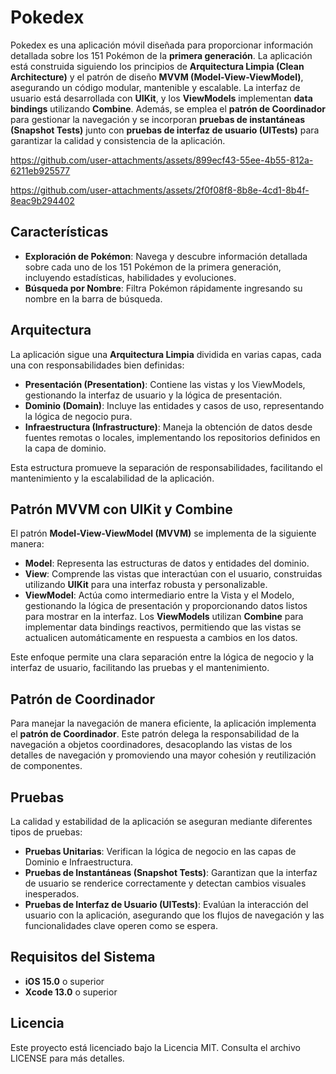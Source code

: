 # Pokedex

Pokedex es una aplicación móvil diseñada para proporcionar información detallada sobre los 151 Pokémon de la **primera generación**. La aplicación está construida siguiendo los principios de **Arquitectura Limpia (Clean Architecture)** y el patrón de diseño **MVVM (Model-View-ViewModel)**, asegurando un código modular, mantenible y escalable. La interfaz de usuario está desarrollada con **UIKit**, y los **ViewModels** implementan **data bindings** utilizando **Combine**. Además, se emplea el **patrón de Coordinador** para gestionar la navegación y se incorporan **pruebas de instantáneas (Snapshot Tests)** junto con **pruebas de interfaz de usuario (UITests)** para garantizar la calidad y consistencia de la aplicación.


https://github.com/user-attachments/assets/899ecf43-55ee-4b55-812a-6211eb925577



https://github.com/user-attachments/assets/2f0f08f8-8b8e-4cd1-8b4f-8eac9b294402


## Características

- **Exploración de Pokémon**: Navega y descubre información detallada sobre cada uno de los 151 Pokémon de la primera generación, incluyendo estadísticas, habilidades y evoluciones.
- **Búsqueda por Nombre**: Filtra Pokémon rápidamente ingresando su nombre en la barra de búsqueda.

## Arquitectura

La aplicación sigue una **Arquitectura Limpia** dividida en varias capas, cada una con responsabilidades bien definidas:

- **Presentación (Presentation)**: Contiene las vistas y los ViewModels, gestionando la interfaz de usuario y la lógica de presentación.
- **Dominio (Domain)**: Incluye las entidades y casos de uso, representando la lógica de negocio pura.
- **Infraestructura (Infrastructure)**: Maneja la obtención de datos desde fuentes remotas o locales, implementando los repositorios definidos en la capa de dominio.

Esta estructura promueve la separación de responsabilidades, facilitando el mantenimiento y la escalabilidad de la aplicación.

## Patrón MVVM con UIKit y Combine

El patrón **Model-View-ViewModel (MVVM)** se implementa de la siguiente manera:

- **Model**: Representa las estructuras de datos y entidades del dominio.
- **View**: Comprende las vistas que interactúan con el usuario, construidas utilizando **UIKit** para una interfaz robusta y personalizable.
- **ViewModel**: Actúa como intermediario entre la Vista y el Modelo, gestionando la lógica de presentación y proporcionando datos listos para mostrar en la interfaz. Los **ViewModels** utilizan **Combine** para implementar data bindings reactivos, permitiendo que las vistas se actualicen automáticamente en respuesta a cambios en los datos.

Este enfoque permite una clara separación entre la lógica de negocio y la interfaz de usuario, facilitando las pruebas y el mantenimiento.

## Patrón de Coordinador

Para manejar la navegación de manera eficiente, la aplicación implementa el **patrón de Coordinador**. Este patrón delega la responsabilidad de la navegación a objetos coordinadores, desacoplando las vistas de los detalles de navegación y promoviendo una mayor cohesión y reutilización de componentes.

## Pruebas

La calidad y estabilidad de la aplicación se aseguran mediante diferentes tipos de pruebas:

- **Pruebas Unitarias**: Verifican la lógica de negocio en las capas de Dominio e Infraestructura.
- **Pruebas de Instantáneas (Snapshot Tests)**: Garantizan que la interfaz de usuario se renderice correctamente y detectan cambios visuales inesperados.
- **Pruebas de Interfaz de Usuario (UITests)**: Evalúan la interacción del usuario con la aplicación, asegurando que los flujos de navegación y las funcionalidades clave operen como se espera.

## Requisitos del Sistema

- **iOS 15.0** o superior
- **Xcode 13.0** o superior

## Licencia

Este proyecto está licenciado bajo la Licencia MIT. Consulta el archivo LICENSE para más detalles.
